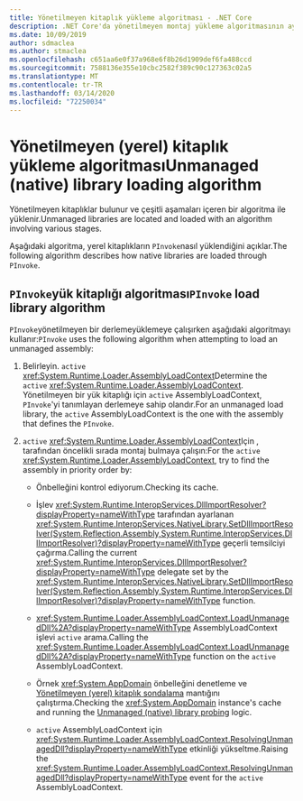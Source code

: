 ```yaml
---
title: Yönetilmeyen kitaplık yükleme algoritması - .NET Core
description: .NET Core'da yönetilmeyen montaj yükleme algoritmasının ayrıntılarının açıklaması
ms.date: 10/09/2019
author: sdmaclea
ms.author: stmaclea
ms.openlocfilehash: c651aa6e0f37a968e6f8b26d1909def6fa488ccd
ms.sourcegitcommit: 7588136e355e10cbc2582f389c90c127363c02a5
ms.translationtype: MT
ms.contentlocale: tr-TR
ms.lasthandoff: 03/14/2020
ms.locfileid: "72250034"
---
```

# <a name="unmanaged-native-library-loading-algorithm"></a><span data-ttu-id="31853-103">Yönetilmeyen (yerel) kitaplık yükleme algoritması</span><span class="sxs-lookup"><span data-stu-id="31853-103">Unmanaged (native) library loading algorithm</span></span>

<span data-ttu-id="31853-104">Yönetilmeyen kitaplıklar bulunur ve çeşitli aşamaları içeren bir algoritma ile yüklenir.</span><span class="sxs-lookup"><span data-stu-id="31853-104">Unmanaged libraries are located and loaded with an algorithm involving various stages.</span></span>

<span data-ttu-id="31853-105">Aşağıdaki algoritma, yerel kitaplıkların `PInvoke`nasıl yüklendiğini açıklar.</span><span class="sxs-lookup"><span data-stu-id="31853-105">The following algorithm describes how native libraries are loaded through `PInvoke`.</span></span>

## <a name="pinvoke-load-library-algorithm"></a><span data-ttu-id="31853-106">`PInvoke`yük kitaplığı algoritması</span><span class="sxs-lookup"><span data-stu-id="31853-106">`PInvoke` load library algorithm</span></span>

<span data-ttu-id="31853-107">`PInvoke`yönetilmeyen bir derlemeyüklemeye çalışırken aşağıdaki algoritmayı kullanır:</span><span class="sxs-lookup"><span data-stu-id="31853-107">`PInvoke` uses the following algorithm when attempting to load an unmanaged assembly:</span></span>

1. <span data-ttu-id="31853-108">Belirleyin. `active` <xref:System.Runtime.Loader.AssemblyLoadContext></span><span class="sxs-lookup"><span data-stu-id="31853-108">Determine the `active` <xref:System.Runtime.Loader.AssemblyLoadContext>.</span></span> <span data-ttu-id="31853-109">Yönetilmeyen bir yük kitaplığı için `active` AssemblyLoadContext, `PInvoke`'yi tanımlayan derlemeye sahip olandır.</span><span class="sxs-lookup"><span data-stu-id="31853-109">For an unmanaged load library, the `active` AssemblyLoadContext is the one with the assembly that defines the `PInvoke`.</span></span>

2. <span data-ttu-id="31853-110">`active` <xref:System.Runtime.Loader.AssemblyLoadContext>Için , tarafından öncelikli sırada montaj bulmaya çalışın:</span><span class="sxs-lookup"><span data-stu-id="31853-110">For the `active` <xref:System.Runtime.Loader.AssemblyLoadContext>, try to find the assembly in priority order by:</span></span>
    * <span data-ttu-id="31853-111">Önbelleğini kontrol ediyorum.</span><span class="sxs-lookup"><span data-stu-id="31853-111">Checking its cache.</span></span>

    * <span data-ttu-id="31853-112">İşlev <xref:System.Runtime.InteropServices.DllImportResolver?displayProperty=nameWithType> tarafından ayarlanan <xref:System.Runtime.InteropServices.NativeLibrary.SetDllImportResolver(System.Reflection.Assembly,System.Runtime.InteropServices.DllImportResolver)?displayProperty=nameWithType> geçerli temsilciyi çağırma.</span><span class="sxs-lookup"><span data-stu-id="31853-112">Calling the current <xref:System.Runtime.InteropServices.DllImportResolver?displayProperty=nameWithType> delegate set by the <xref:System.Runtime.InteropServices.NativeLibrary.SetDllImportResolver(System.Reflection.Assembly,System.Runtime.InteropServices.DllImportResolver)?displayProperty=nameWithType> function.</span></span>

    * <span data-ttu-id="31853-113"><xref:System.Runtime.Loader.AssemblyLoadContext.LoadUnmanagedDll%2A?displayProperty=nameWithType> AssemblyLoadContext işlevi `active` arama.</span><span class="sxs-lookup"><span data-stu-id="31853-113">Calling the <xref:System.Runtime.Loader.AssemblyLoadContext.LoadUnmanagedDll%2A?displayProperty=nameWithType> function on the `active` AssemblyLoadContext.</span></span>

    * <span data-ttu-id="31853-114">Örnek <xref:System.AppDomain> önbelleğini denetleme ve [Yönetilmeyen (yerel) kitaplık sondalama](default-probing.md#unmanaged-native-library-probing) mantığını çalıştırma.</span><span class="sxs-lookup"><span data-stu-id="31853-114">Checking the <xref:System.AppDomain> instance's cache and running the [Unmanaged (native) library probing](default-probing.md#unmanaged-native-library-probing) logic.</span></span>

    * <span data-ttu-id="31853-115">`active` AssemblyLoadContext için <xref:System.Runtime.Loader.AssemblyLoadContext.ResolvingUnmanagedDll?displayProperty=nameWithType> etkinliği yükseltme.</span><span class="sxs-lookup"><span data-stu-id="31853-115">Raising the <xref:System.Runtime.Loader.AssemblyLoadContext.ResolvingUnmanagedDll?displayProperty=nameWithType> event for the `active` AssemblyLoadContext.</span></span>
